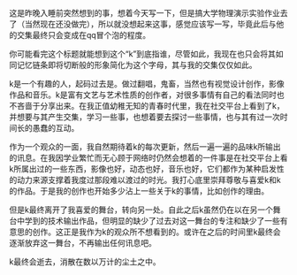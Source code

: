 这是昨晚入睡前突然想到的事，想着今天写一下，但是搞大学物理演示实验作业去了（当然现在还没做完），所以就没想起来这事，感觉应该写一写，毕竟此后与他的交集最终只会变成在qq冒个泡的程度。

你可能看完这个标题就能想到这个“k”到底指谁，尽管如此，我现在也只会将其如同记忆链条即将切断般的形象简化为这个字母，其与我的交集仅仅如此。

k是一个有趣的人，起码过去是。做过翻唱，鬼畜，当然也有视觉设计创作，影像作品和音乐。k是富有文艺与艺术性质的创作者，对很多事情有自己的看法同时也不吝啬于分享出来。在我正值幼稚无知的青春时代里，我在社交平台上看到了k，并想要与其产生交集，学习一些事，也想着要去探讨一些事情，也与其有过一次时间长的愚蠢的互动。

作为一个观众的一面，我自然期待着k的每次更新，然后一遍一遍的品味k所输出的讯息。在我因学业繁忙而无心顾于网络时仍然会想着的一件事是在社交平台上看k所属出过的一些东西，影像也好，动态也好，音乐也好，它们都作为某种启发性的动力来源支撑着我度过那段难以渡过的时光。我打心底里崇拜尊敬与喜爱k和k的作品。于是我的创作也开始多少沾上一些关于k的事情，比如创作的理由。

但是k最终离开了我喜爱的舞台，转向另一处。自此之后k虽然仍在以在另一个舞台中学到的技术输出作品，但明显的缺少了过去对这一舞台的专注和缺少了一些有意思的创作。这正是我作为k的观众所不想看到的。或许在之后的时间里k最终会逐渐放弃这一舞台，不再输出任何讯息吧。

k最终会逝去，消散在数以万计的尘土之中。